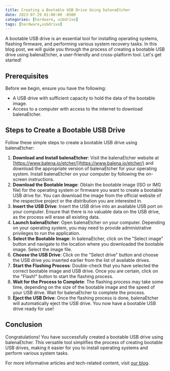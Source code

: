 ```yaml
---
title: Creating a Bootable USB Drive Using balenaEtcher
date: 2023-07-29 01:00:00 -0500
categories: [hardware, usbdrive]
tags: [hardware,usbdrive]
---
```


A bootable USB drive is an essential tool for installing operating systems, flashing firmware, and performing various system recovery tasks. In this blog post, we will guide you through the process of creating a bootable USB drive using balenaEtcher, a user-friendly and cross-platform tool. Let's get started!

## Prerequisites

Before we begin, ensure you have the following:

- A USB drive with sufficient capacity to hold the data of the bootable image.
- Access to a computer with access to the internet to download balenaEtcher.

## Steps to Create a Bootable USB Drive

Follow these simple steps to create a bootable USB drive using balenaEtcher:

1. **Download and Install balenaEtcher**: Visit the balenaEtcher website at [https://www.balena.io/etcher/](https://www.balena.io/etcher/) and download the appropriate version of balenaEtcher for your operating system. Install balenaEtcher on your computer by following the on-screen instructions.
2. **Download the Bootable Image**: Obtain the bootable image (ISO or IMG file) for the operating system or firmware you want to create a bootable USB drive for. You can download the image from the official website of the respective project or the distribution you are interested in.
3. **Insert the USB Drive**: Insert the USB drive into an available USB port on your computer. Ensure that there is no valuable data on the USB drive, as the process will erase all existing data.
4. **Launch balenaEtcher**: Open balenaEtcher on your computer. Depending on your operating system, you may need to provide administrative privileges to run the application.
5. **Select the Bootable Image**: In balenaEtcher, click on the "Select image" button and navigate to the location where you downloaded the bootable image. Select the image file.
6. **Choose the USB Drive**: Click on the "Select drive" button and choose the USB drive you inserted earlier from the list of available drives.
7. **Start the Flashing Process**: Double-check that you have selected the correct bootable image and USB drive. Once you are certain, click on the "Flash!" button to start the flashing process.
8. **Wait for the Process to Complete**: The flashing process may take some time, depending on the size of the bootable image and the speed of your USB drive. Wait for balenaEtcher to complete the process.
9. **Eject the USB Drive**: Once the flashing process is done, balenaEtcher will automatically eject the USB drive. You now have a bootable USB drive ready for use!

## Conclusion

Congratulations! You have successfully created a bootable USB drive using balenaEtcher. This versatile tool simplifies the process of creating bootable USB drives, making it easier for you to install operating systems and perform various system tasks.

For more informative articles and tech-related content, visit [our blog](https://blog.johnsonpremier.net/).
